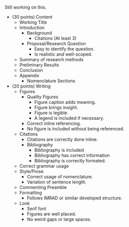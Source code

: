 

Still working on this. 

- (30 points) Content
    - Working Title
    - Introduction
        - Background
            - Citations (At least 3)
        - Proposal/Research Question
            - Easy to identify the question.
            - Is realistic and well-scoped.
    - Summary of research methods
    - Preliminary Results
    - Conclusion
    - Appendix
        - Nomenclature Sections
- (20 points) Writing
    - Figures
        - Quality Figures
            - Figure caption adds meaning.
            - Figure brings insight.
            - Figure is legible. 
            - A legend is included if necessary. 
        - Correct inline referencing.
        - No figure is included without being referenced.
    - Citations
        - Citations are correctly done inline.
        - Bibliography
            - Bibliography is included
            - Bibliography has correct information
            - Bibliography is correctly formated. 
    - Correct grammar usage
    - Style/Prose
        - Correct usage of nomenclature.
        - Variation of sentence length.
    - Commenting Preamble
    - Formatting
        - Follows IMRAD or similar developed structure.
    - Look
        - Serif font
        - Figures are well placed. 
        - No weird gaps or large spaces. 